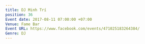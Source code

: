 ```yaml
---
title: DJ Minh Trí
position: 36
Event date: 2017-08-11 07:00:00 +07:00
Venue: Fame Bar
Event URL: https://www.facebook.com/events/471025183264384/
Genre: DJ
---
```



